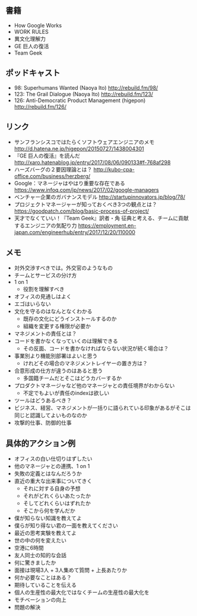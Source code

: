 ## 書籍

- How Google Works
- WORK RULES
- 異文化理解力
- GE 巨人の復活
- Team Geek

## ポッドキャスト

- 98: Superhumans Wanted (Naoya Ito) http://rebuild.fm/98/
- 123: The Grail Dialogue (Naoya Ito) http://rebuild.fm/123/
- 126: Anti-Democratic Product Management (higepon) http://rebuild.fm/126/

## リンク

- サンフランシスコではたらくソフトウェアエンジニアのメモ http://d.hatena.ne.jp/higepon/20150727/1438004301
- 『GE 巨人の復活』を読んだ http://xaro.hatenablog.jp/entry/2017/08/06/090133#f-768af298
- ハーズバーグの２要因理論とは？ http://kubo-cpa-office.com/business/herzberg/
- Google：マネージャはやはり重要な存在である https://www.infoq.com/jp/news/2017/02/google-managers
- ベンチャー企業のガバナンスモデル http://startupinnovators.jp/blog/78/
- プロジェクトマネージャーが知っておくべき3つの観点とは？ https://goodpatch.com/blog/basic-process-of-project/
- 天才でなくていい！『Team Geek』訳者・角 征典と考える、チームに貢献するエンジニアの気配り力 https://employment.en-japan.com/engineerhub/entry/2017/12/20/110000

## メモ

- 対外交渉すべきでは。外交官のようなもの
- チームとサービスの分け方
- 1 on 1
  - 役割を理解すべき
- オフィスの見通しはよく
- エゴはいらない
- 文化を守るのはなんとなくわかる
  - 既存の文化にどうインストールするのか
  - 組織を変更する権限が必要か
- マネジメントの責任とは？
- コードを書かなくなっていくのは理解できる
  - その反面、コードを書かなければならない状況が続く場合は？
- 事業別より機能別部署はよいと思う
  - けれどその場合のマネジメントレイヤーの置き方は？
- 合意形成の仕方が違うのはあると思う
  - 多国籍チームだとそこはどうカバーするか
- プロダクトマネージャなど他のマネージャとの責任境界がわからない
  - 不定でもよいが責任のindexは欲しい
- ツールはどうあるべき？
- ビジネス、経営、マネジメントが一括りに語られている印象があるがそこは同じと認識してよいものなのか
- 攻撃的仕事、防御的仕事

## 具体的アクション例

- オフィスの白い仕切りはずしたい
- 他のマネージャとの連携、1 on 1
- 失敗の定義とはなんだろうか
- 直近の重大な出来事についてきく
  - それに対する自身の予想
  - それがどれくらいあたったか
  - そしてどれくらいはずれたか
  - そこから何を学んだか
- 僕が知らない知識を教えてよ
- 僕らが知り得ない君の一面を教えてください
- 最近の思考実験を教えてよ
- 世の中の何を変えたい
- 空港に6時間
- 友人同士の知的な会話
- 何に驚きましたか
- 面接は現場3人 + 3人集めて質問 + 上長あたりか
- 何か必要なことはある？
- 期待していることを伝える
- 個人の生産性の最大化ではなくチームの生産性の最大化を
- モチベーションの向上
- 問題の解決
